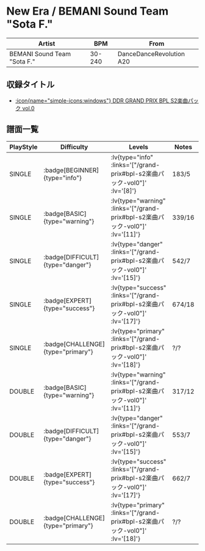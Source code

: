 # New Era / BEMANI Sound Team "Sota F."

|Artist|BPM|From|
|------|---|----|
|BEMANI Sound Team "Sota F."|30-240|DanceDanceRevolution A20|

## 収録タイトル

- [ :icon{name="simple-icons:windows"} DDR GRAND PRIX BPL S2楽曲パック vol.0](/grand-prix#bpl-s2楽曲パック-vol0)

## 譜面一覧

|PlayStyle|Difficulty|Levels|Notes|Movie|
|---------|----------|------|-----|-----|
|SINGLE| :badge[BEGINNER]{type="info"} | :lv{type="info" :links='["/grand-prix#bpl-s2楽曲パック-vol0"]' :lv='[8]'} |183/5||
|SINGLE| :badge[BASIC]{type="warning"} | :lv{type="warning" :links='["/grand-prix#bpl-s2楽曲パック-vol0"]' :lv='[11]'} |339/16||
|SINGLE| :badge[DIFFICULT]{type="danger"} | :lv{type="danger" :links='["/grand-prix#bpl-s2楽曲パック-vol0"]' :lv='[15]'} |542/7||
|SINGLE| :badge[EXPERT]{type="success"} | :lv{type="success" :links='["/grand-prix#bpl-s2楽曲パック-vol0"]' :lv='[17]'} |674/18||
|SINGLE| :badge[CHALLENGE]{type="primary"} | :lv{type="primary" :links='["/grand-prix#bpl-s2楽曲パック-vol0"]' :lv='[18]'} |?/?||
|DOUBLE| :badge[BASIC]{type="warning"} | :lv{type="warning" :links='["/grand-prix#bpl-s2楽曲パック-vol0"]' :lv='[11]'} |317/12||
|DOUBLE| :badge[DIFFICULT]{type="danger"} | :lv{type="danger" :links='["/grand-prix#bpl-s2楽曲パック-vol0"]' :lv='[15]'} |553/7||
|DOUBLE| :badge[EXPERT]{type="success"} | :lv{type="success" :links='["/grand-prix#bpl-s2楽曲パック-vol0"]' :lv='[17]'} |662/7||
|DOUBLE| :badge[CHALLENGE]{type="primary"} | :lv{type="primary" :links='["/grand-prix#bpl-s2楽曲パック-vol0"]' :lv='[18]'} |?/?||
